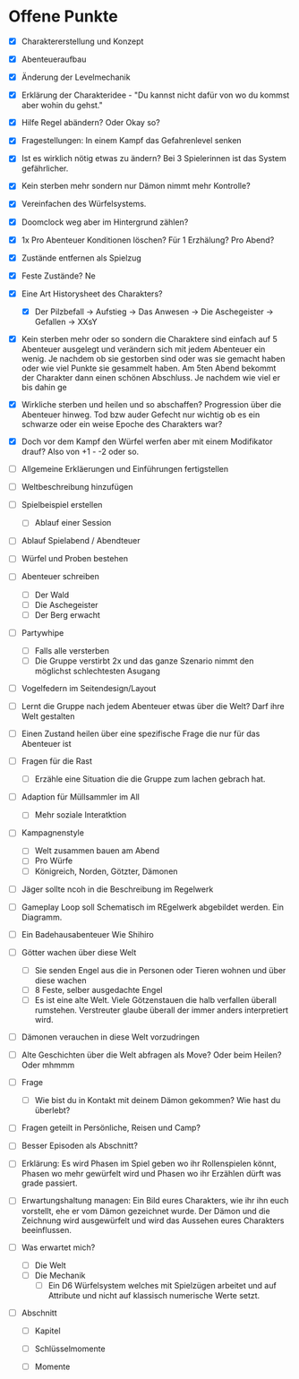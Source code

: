 # Offene Punkte

- [x] Charaktererstellung und Konzept
- [x] Abenteueraufbau
- [x] Änderung der Levelmechanik
- [x] Erklärung der Charakteridee - "Du kannst nicht dafür von wo du kommst aber wohin du gehst."
- [x] Hilfe Regel abändern? Oder Okay so?
- [x] Fragestellungen: In einem Kampf das Gefahrenlevel senken
- [x] Ist es wirklich nötig etwas zu ändern? Bei 3 Spielerinnen ist das System gefährlicher.
- [x] Kein sterben mehr sondern nur Dämon nimmt mehr Kontrolle?
- [x] Vereinfachen des Würfelsystems.
- [x] Doomclock  weg aber im Hintergrund zählen?
- [x] 1x Pro Abenteuer Konditionen löschen? Für 1 Erzhälung? Pro Abend?
- [x] Zustände entfernen als Spielzug
- [x] Feste Zustände? Ne
- [x] Eine Art Historysheet des Charakters?
  - [x] Der Pilzbefall -> Aufstieg -> Das Anwesen -> Die Aschegeister -> Gefallen -> XXsY
- [x] Kein sterben mehr oder so sondern die Charaktere sind einfach auf 5 Abenteuer ausgelegt und verändern sich mit jedem Abenteuer ein wenig. Je nachdem ob sie gestorben sind oder was sie gemacht haben oder wie viel Punkte sie gesammelt haben. Am 5ten Abend bekommt der Charakter dann einen schönen Abschluss. Je nachdem wie viel er bis dahin ge

- [x] Wirkliche sterben und heilen und so abschaffen? Progression über die Abenteuer hinweg. Tod bzw auder Gefecht nur wichtig ob es ein schwarze oder ein weise Epoche des Charakters war?
- [x] Doch vor dem Kampf den Würfel werfen aber mit einem Modifikator drauf? Also von +1 - -2 oder so.



- [ ] Allgemeine Erkläerungen und Einführungen fertigstellen
- [ ] Weltbeschreibung hinzufügen
- [ ] Spielbeispiel erstellen 
  - [ ] Ablauf einer Session
- [ ] Ablauf Spielabend / Abendteuer
- [ ] Würfel und Proben bestehen
- [ ] Abenteuer schreiben
  - [ ] Der Wald
  - [ ] Die Aschegeister
  - [ ] Der Berg erwacht
- [ ] Partywhipe
  - [ ] Falls alle versterben
  - [ ] Die Gruppe verstirbt 2x und das ganze Szenario nimmt den möglichst schlechtesten Asugang
- [ ] Vogelfedern im Seitendesign/Layout
- [ ] Lernt die Gruppe nach jedem Abenteuer etwas über die Welt? Darf ihre Welt gestalten
- [ ] Einen Zustand heilen über eine spezifische Frage die nur für das Abenteuer ist
- [ ] Fragen für die Rast
  - [ ] Erzähle eine Situation die die Gruppe zum lachen gebrach hat.
- [ ] Adaption für Müllsammler im All
  - [ ] Mehr soziale Interatktion	
- [ ] Kampagnenstyle
  - [ ] Welt zusammen bauen am Abend
  - [ ] Pro Würfe
  - [ ] Königreich, Norden, Götzter, Dämonen
- [ ] Jäger sollte ncoh in die Beschreibung im Regelwerk
- [ ] Gameplay Loop soll Schematisch im REgelwerk abgebildet werden. Ein Diagramm.
- [ ] Ein Badehausabenteuer Wie Shihiro
- [ ] Götter wachen über diese Welt
  - [ ] Sie senden Engel aus die in Personen oder Tieren wohnen und über diese wachen
  - [ ] 8 Feste, selber ausgedachte Engel
  - [ ] Es ist eine alte Welt. Viele Götzenstauen die halb verfallen überall rumstehen. Verstreuter glaube überall der immer anders interpretiert wird.
- [ ] Dämonen verauchen in diese Welt vorzudringen
- [ ] Alte Geschichten über die Welt abfragen als Move? Oder beim Heilen? Oder mhmmm
- [ ] Frage 
  - [ ] Wie bist du in Kontakt mit deinem Dämon gekommen? Wie hast du überlebt?
- [ ] Fragen geteilt in Persönliche, Reisen und Camp?
- [ ] Besser Episoden als Abschnitt?
- [ ] Erklärung: Es wird Phasen im Spiel geben wo ihr Rollenspielen könnt, Phasen wo mehr gewürfelt wird und Phasen wo ihr Erzählen dürft was grade passiert.
- [ ] Erwartungshaltung managen: Ein Bild eures Charakters, wie ihr ihn euch vorstellt, ehe er vom Dämon gezeichnet wurde. Der Dämon und die Zeichnung wird ausgewürfelt und wird das Aussehen eures Charakters beeinflussen.
- [ ] Was erwartet mich?
  - [ ] Die Welt
  - [ ] Die Mechanik
    - [ ] Ein D6 Würfelsystem welches mit Spielzügen arbeitet und auf Attribute und nicht auf klassisch numerische Werte setzt.
- [ ] Abschnitt
  - [ ] Kapitel
  - [ ] Schlüsselmomente
  - [ ] Momente

